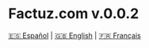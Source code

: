 # Factuz.com v.0.0.2



[🇪🇸 Español](/001/es/) | [🇬🇧 English](/001/en/) | [🇫🇷 Français](/001/fr/)




